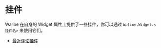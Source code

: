 # 挂件

Waline 在自身的 Widget 属性上提供了一些挂件，你可以通过 `Waline.Widget.<挂件名>` 来使用它们。

<!-- more -->

- [最近评论挂件](recent-comment.md)

